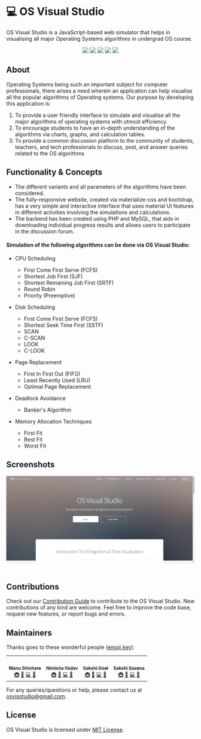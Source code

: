 # 💻 OS Visual Studio 
OS Visual Studio is a JavaScript-based web simulator that helps in visualising all major Operating Systems algorithms in undergrad OS course.
<div align="center">
<a href="https://github.com/nimisha-yadav/OS-Visual-Studio/"><img src="https://badges.frapsoft.com/os/v1/open-source.svg?v=103"></a>
<a href="https://github.com/nimisha-yadav/OS-Visual-Studio/"><img src="https://img.shields.io/badge/Built%20by-developers%20%3C%2F%3E-0059b3"></a>
<a href="https://github.com/nimisha-yadav/OS-Visual-Studio/"><img src="https://img.shields.io/static/v1.svg?label=Contributions&message=Welcome&color=yellow"></a>
<a href="https://github.com/nimisha-yadav/OS-Visual-Studio/"><img src="https://img.shields.io/badge/Maintained%3F-yes-brightgreen.svg?v=103"></a>
<a href="https://github.com/nimisha-yadav/OS-Visual-Studio/blob/main/LICENSE"><img src="https://img.shields.io/badge/license-MIT-blue.svg?v=103"></a>
</div>

## About
Operating Systems being such an important subject for computer professionals, there arises a need wherein an application can help visualise all the popular algorithms of Operating systems. Our purpose by developing this application is:
1. To provide a user friendly interface to simulate and visualise all the major algorithms of operating systems with utmost efficiency.
2. To encourage students to have an in-depth understanding of the algorithms via charts, graphs, and calculation tables.
3. To provide a common discussion platform to the community of students, teachers, and tech professionals to discuss, post, and answer queries related to the OS algorithms

## Functionality & Concepts
- The different variants and all parameters of the algorithms have been considered.
- The fully-responsive website, created via materialize-css and bootstrap, has a very simple and interactive interface that uses material UI features in different activities involving the simulations and calculations.
- The backend has been created using PHP and MySQL, that aids in downloading individual progress results and allows users to participate in the discussion forum.
#### Simulation of the following algorithms can be done via OS Visual Studio:
- CPU Scheduling

  - First Come First Serve (FCFS)
  - Shortest Job First (SJF)
  - Shortest Remaining Job First (SRTF)
  - Round Robin
  - Priority (Preemptive)

- Disk Scheduling

  - First Come First Serve (FCFS)
  - Shortest Seek Time First (SSTF)
  - SCAN
  - C-SCAN
  - LOOK
  - C-LOOK

- Page Replacement

  - First In First Out (FIFO)
  - Least Recently Used (LRU)
  - Optimal Page Replacement

- Deadlock Avoidance

  - Banker's Algorithm

- Memory Allocation Techniques

  - First Fit
  - Best Fit
  - Worst Fit

## Screenshots
<pre>
<img src="screenshots/1.png" width="1000"> <img src="screenshots/2.png" width="1000"> <img src="screenshots/3.png" width="1000">

</pre>

## Contributions
Check out our [Contribution Guide](/CONTRIBUTING.md) to contribute to the OS Visual Studio. New contributions of any kind are welcome. Feel free to improve the code base, request new features, or report bugs and errors.

## Maintainers
Thanks goes to these wonderful people
([emoji key](https://allcontributors.org/docs/en/emoji-key)):
<table>
  <tr>
    <td align="center"><a href="https://github.com/manushivhare"><img src="https://avatars.githubusercontent.com/u/85252642?v=4" width="100px;" alt=""/><br /><sub><b>Manu Shivhare</b></sub></a><br /> <a href="https://github.com/nimisha-yadav/OS-Visual-Studio/commits?author=manushivhare" title="Infrastructure (Hosting, Build-Tools, etc)">🚇</a> <a href="https://github.com/nimisha-yadav/OS-Visual-Studio/commits?author=manushivhare" title="Project Management">📆</a> <a href="https://github.com/nimisha-yadav/OS-Visual-Studio/commits?author=manushivhare" title="Code">💻</a> <a href="https://github.com/nimisha-yadav/OS-Visual-Studio/commits?author=manushivhare" title="Maintenance">🚧</a></td>
    <td align="center"><a href="https://github.com/nimisha-yadav"><img src="https://avatars.githubusercontent.com/u/73909578?v=4" width="100px;" alt=""/><br /><sub><b>Nimisha Yadav</b></sub></a><br /> <a href="https://github.com/nimisha-yadav/OS-Visual-Studio/commits?author=nimisha-yadav" title="Infrastructure (Hosting, Build-Tools, etc)">🚇</a> <a href="https://github.com/nimisha-yadav/OS-Visual-Studio/commits?author=nimisha-yadav" title="Project Management">📆</a> <a href="https://github.com/nimisha-yadav/OS-Visual-Studio/commits?author=nimisha-yadav" title="Code">💻</a> <a href="https://github.com/nimisha-yadav/OS-Visual-Studio/commits?author=nimisha-yadav" title="Maintenance">🚧</a></td>
    <td align="center"><a href="https://github.com/sakshigoel19"><img src="https://avatars.githubusercontent.com/u/61665348?v=4" width="100px;" alt=""/><br /><sub><b>Sakshi Goel</b></sub></a><br /> <a href="https://github.com/nimisha-yadav/OS-Visual-Studio/commits?author=sakshigoel19" title="Infrastructure (Hosting, Build-Tools, etc)">🚇</a> <a href="https://github.com/nimisha-yadav/OS-Visual-Studio/commits?author=sakshigoel19" title="Project Management">📆</a> <a href="https://github.com/nimisha-yadav/OS-Visual-Studio/commits?author=sakshigoel19" title="Code">💻</a> <a href="https://github.com/nimisha-yadav/OS-Visual-Studio/commits?author=sakshigoel19" title="Maintenance">🚧</a></td>
    <td align="center"><a href="https://github.com/sakshi15ss"><img src="https://avatars.githubusercontent.com/u/85166141?v=4" width="100px;" alt=""/><br /><sub><b>Sakshi Saxena</b></sub></a><br /> <a href="https://github.com/nimisha-yadav/OS-Visual-Studio/commits?author=sakshi15ss" title="Infrastructure (Hosting, Build-Tools, etc)">🚇</a> <a href="https://github.com/nimisha-yadav/OS-Visual-Studio/commits?author=sakshi15ss" title="Project Management">📆</a> <a href="https://github.com/nimisha-yadav/OS-Visual-Studio/commits?author=sakshi15ss" title="Code">💻</a> <a href="https://github.com/nimisha-yadav/OS-Visual-Studio/commits?author=sakshi15ss" title="Maintenance">🚧</a></td>
  </tr>
</table>

For any queries/questions or help, please contact us at osvisstudio@gmail.com.

## License
OS Visual Studio is licensed under [MIT License](/LICENSE.md).
